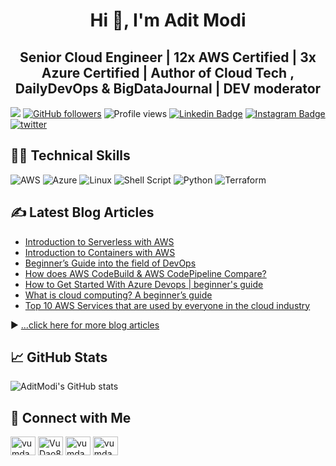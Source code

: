 

<h1 align="center">Hi 👋, I'm Adit Modi </h1>
<h2 align="center"><b>Senior Cloud Engineer | 12x AWS Certified | 3x Azure Certified | Author of Cloud Tech , DailyDevOps & BigDataJournal | DEV moderator</b></h2>

![](https://visitor-badge.glitch.me/badge?page_id=github.com/AditModi) [![GitHub followers](https://img.shields.io/github/followers/AditModi?label=Followers&style=social)](https://github.com/AditModi/?tab=follow) ![Profile views](https://gpvc.arturio.dev/AditModi) [![Linkedin Badge](https://img.shields.io/badge/-aditmodi-blue?style=flat&logo=Linkedin&logoColor=white&link=https://www.linkedin.com/in/adit-modi/)](https://www.linkedin.com/in/adit-modi/) [![Instagram Badge](https://img.shields.io/badge/-dev.to-black?style=flat&logo=instagram&logoColor=white&link=https://dev.to/aditmodi)](https://dev.to/aditmodi) [![twitter](https://img.shields.io/twitter/follow/adi_12_modi?label=%40adi_12_modi&style=social)](https://twitter.com/adi_12_modi) 


##  👨‍💻 Technical Skills

![AWS](https://img.shields.io/badge/AWS-%23FF9900.svg) ![Azure](https://img.shields.io/badge/azure-%230072C6.svg) ![Linux](https://img.shields.io/badge/Linux-FCC624) ![Shell Script](https://img.shields.io/badge/shell_script-%23121011.svg) ![Python](https://img.shields.io/badge/python-3670A0) ![Terraform](https://img.shields.io/badge/terraform-%235835CC.svg) 


## ✍️ Latest Blog Articles

<!-- BLOG-POST-LIST:START -->
- [Introduction to Serverless with AWS](https://dev.to/aws-builders/introduction-to-serverless-with-aws-33o1)
- [Introduction to Containers with AWS](https://dev.to/aws-builders/introduction-to-containers-with-aws-og4)
- [Beginner’s Guide into the field of DevOps](https://dev.to/cloudtech/beginner-s-guide-into-the-field-of-devops-17kk)
- [How does AWS CodeBuild & AWS CodePipeline Compare?](https://dev.to/aws-builders/how-does-aws-codebuild-aws-codepipeline-compare-3e08)
- [How to Get Started With Azure Devops | beginner's guide](https://dev.to/cloudtech/how-to-get-started-with-azure-devops-beginner-s-guide-3lj7)
- [What is cloud computing? A beginner’s guide](https://dev.to/cloudtech/what-is-cloud-computing-a-beginner-s-guide-37ne)
- [Top 10 AWS Services that are used by everyone in the cloud industry](https://dev.to/cloudtech/top-10-aws-services-that-are-used-by-everyone-in-the-cloud-industry-4l23)
<!-- BLOG-POST-LIST:END -->

▶ [...click here for more blog articles](https://aditmodi.hashnode.dev)

## 📈 GitHub Stats

![AditModi's GitHub stats](https://github-readme-stats.vercel.app/api?username=AditModi&theme=blue-green&show_icons=true&line_height=27&count_private=true)


## 👋 Connect with Me

<p align="left">
    <a href="https://dev.to/aditmodi" target="blank"><img align="center" src="https://www.vectorlogo.zone/logos/devto/devto-icon.svg" alt="vumdao" height="30" width="40" /></a>
    <a href="https://twitter.com/adi_12_modi" target="blank"><img align="center" src="https://cdn.jsdelivr.net/npm/simple-icons@3.0.1/icons/twitter.svg" alt="VuDao81124667" height="30" width="40" /></a>
    <a href="https://www.linkedin.com/in/adit-modi-2a4362191/" target="blank"><img align="center" src="https://cdn.jsdelivr.net/npm/simple-icons@3.0.1/icons/linkedin.svg" alt="vumdao" height="30" width="40" /></a>
    <a href="https://github.com/AditModi" target="blank"><img align="center" src="https://cdn.jsdelivr.net/npm/simple-icons@3.0.1/icons/github.svg" alt="vumdao" height="30" width="40" /></a> 
</p>
